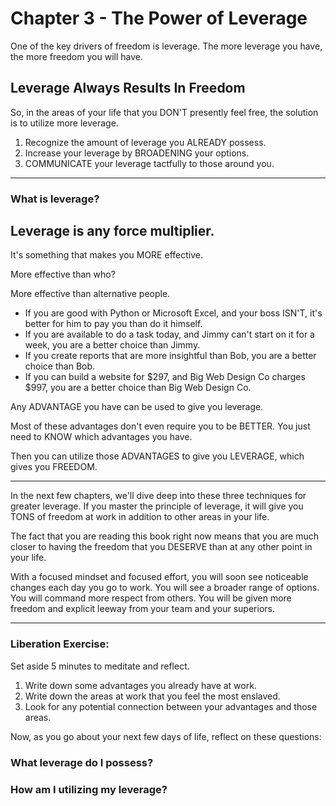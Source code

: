 # Chapter 3 - The Power of Leverage

One of the key drivers of freedom is leverage. The more leverage you have, the more freedom you will have.

## Leverage Always Results In Freedom

So, in the areas of your life that you DON'T presently feel free, the solution is to utilize more leverage.

1) Recognize the amount of leverage you ALREADY possess.
2) Increase your leverage by BROADENING your options.
3) COMMUNICATE your leverage tactfully to those around you.

----

### What is leverage?

## Leverage is any force multiplier.

It's something that makes you MORE effective. 

More effective than who?

More effective than alternative people.

- If you are good with Python or Microsoft Excel, and your boss ISN'T, it's better for him to pay you than do it himself.
- If you are available to do a task today, and Jimmy can't start on it for a week, you are a better choice than Jimmy.
- If you create reports that are more insightful than Bob, you are a better choice than Bob.
- If you can build a website for $297, and Big Web Design Co charges $997, you are a better choice than Big Web Design Co.

Any ADVANTAGE you have can be used to give you leverage. 

Most of these advantages don't even require you to be BETTER. You just need to KNOW which advantages you have. 

Then you can utilize those ADVANTAGES to give you LEVERAGE, which gives you FREEDOM.

----

In the next few chapters, we'll dive deep into these three techniques for greater leverage. If you master the principle of leverage, it will give you TONS of freedom at work in addition to other areas in your life. 

The fact that you are reading this book right now means that you are much closer to having the freedom that you DESERVE than at any other point in your life. 

With a focused mindset and focused effort, you will soon see noticeable changes each day you go to work. You will see a broader range of options. You will command more respect from others. You will be given more freedom and explicit leeway from your team and your superiors.

----

### Liberation Exercise:

Set aside 5 minutes to meditate and reflect.
1. Write down some advantages you already have at work.
2. Write down the areas at work that you feel the most enslaved.
3. Look for any potential connection between your advantages and those areas.

Now, as you go about your next few days of life, reflect on these questions:

### What leverage do I possess?
### How am I utilizing my leverage?